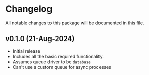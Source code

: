 # Changelog

All notable changes to this package will be documented in this file.

## v0.1.0 (21-Aug-2024)
- Initial release
- Includes all the basic required functionality.
- Assumes queue driver to be `database`
- Can't use a custom queue for async processes
